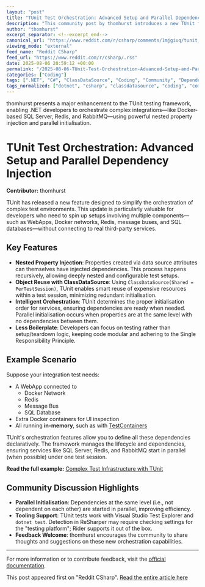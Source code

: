 ```yaml
---
layout: "post"
title: "TUnit Test Orchestration: Advanced Setup and Parallel Dependency Injection"
description: "This community post by thomhurst introduces a new TUnit feature for orchestrating complex test setups in .NET projects. It highlights nested property injection with data sources, parallel initialisation of Docker-based dependencies (like SQL Server, Redis, RabbitMQ), and intelligent object reuse, allowing for efficient and maintainable integration tests without third-party dependencies."
author: "thomhurst"
excerpt_separator: <!--excerpt_end-->
canonical_url: "https://www.reddit.com/r/csharp/comments/1mjgiuq/tunit_test_orchestration/"
viewing_mode: "external"
feed_name: "Reddit CSharp"
feed_url: "https://www.reddit.com/r/csharp/.rss"
date: 2025-08-06 20:59:12 +00:00
permalink: "/2025-08-06-TUnit-Test-Orchestration-Advanced-Setup-and-Parallel-Dependency-Injection.html"
categories: ["Coding"]
tags: [".NET", "C#", "ClassDataSource", "Coding", "Community", "Dependency Injection", "Docker", "Integration Testing", "Parallel Initialization", "PerTestSession", "RabbitMQ", "Redis", "ReSharper", "Rider", "SQL Server", "Test Orchestration", "TestContainers", "Testing Framework", "TUnit", "VS"]
tags_normalized: ["dotnet", "csharp", "classdatasource", "coding", "community", "dependency injection", "docker", "integration testing", "parallel initialization", "pertestsession", "rabbitmq", "redis", "resharper", "rider", "sql server", "test orchestration", "testcontainers", "testing framework", "tunit", "vs"]
---
```


thomhurst presents a major enhancement to the TUnit testing framework, enabling .NET developers to orchestrate complex integrations—like Docker-based SQL Server, Redis, and RabbitMQ—using powerful nested property injection and parallel initialisation.<!--excerpt_end-->

# TUnit Test Orchestration: Advanced Setup and Parallel Dependency Injection

**Contributor:** thomhurst

TUnit has released a new feature designed to simplify the orchestration of complex test environments. This update is particularly valuable for developers who need to spin up setups involving multiple components—such as WebApps, Docker networks, Redis, message buses, and SQL databases—without connecting to real third-party services.

## Key Features

- **Nested Property Injection**: Properties created via data source attributes can themselves have injected dependencies. This process happens recursively, allowing deeply nested and configurable test setups.
- **Object Reuse with ClassDataSource**: Using `ClassDataSource(Shared = PerTestSession)`, TUnit enables smart reuse of expensive resources within a test session, minimizing redundant initialisation.
- **Intelligent Orchestration**: TUnit determines the proper initialisation order for services, ensuring dependencies are ready when needed. Parallel initialisation occurs when properties are at the same level with no dependencies between them.
- **Less Boilerplate**: Developers can focus on testing rather than setup/teardown logic, keeping code modular and adhering to the Single Responsibility Principle.

## Example Scenario

Suppose your integration test needs:

- A WebApp connected to
  - Docker Network
  - Redis
  - Message Bus
  - SQL Database
- Extra Docker containers for UI inspection
- All running **in-memory**, such as with [TestContainers](https://testcontainers.com/)

TUnit's orchestration features allow you to define all these dependencies declaratively. The framework manages the lifecycle and dependencies, ensuring services like SQL Server, Redis, and RabbitMQ start in parallel (when possible) under one test session.

**Read the full example:** [Complex Test Infrastructure with TUnit](https://tunit.dev/docs/examples/complex-test-infrastructure)

## Community Discussion Highlights

- **Parallel Initialisation**: Dependencies at the same level (i.e., not dependent on each other) are started in parallel, improving efficiency.
- **Tooling Support**: TUnit tests work with Visual Studio Test Explorer and `dotnet test`. Detection in ReSharper may require checking settings for the "testing platform"; Rider supports it out of the box.
- **Feedback Welcome**: thomhurst encourages the community to share thoughts and suggestions on these new orchestration capabilities.

---

For more information or to contribute feedback, visit the [official documentation](https://tunit.dev/docs/examples/complex-test-infrastructure).

This post appeared first on "Reddit CSharp". [Read the entire article here](https://www.reddit.com/r/csharp/comments/1mjgiuq/tunit_test_orchestration/)
